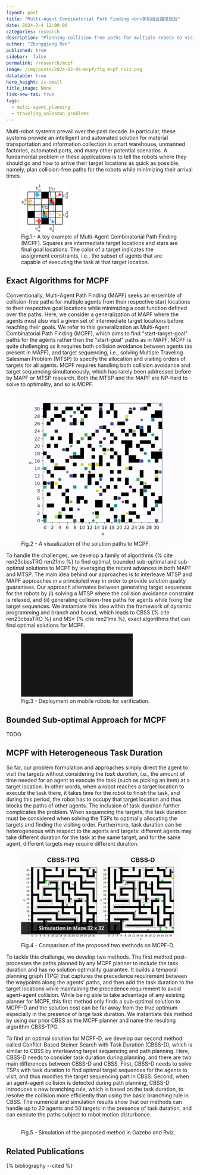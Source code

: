 ```yaml
---
layout: post
title: "Multi-Agent Combinatorial Path Finding <br>多机组合路径规划"
date: 2024-2-4 12:00:00
categories: research
description: "Planning collision-free paths for multiple robots to visit many target locations"
author: "Zhongqiang Ren"
published: true
sidebar:  false
permalink: /research/mcpf
image: /img/posts/2024-02-04-mcpf/fig_mcpf_rviz.png
datatable: true
hero_height: is-small
title_image: None
link-new-tab: true
tags:
  - multi-agent_planning
  - traveling_salesman_problems
---
```



Multi-robot systems prevail over the past decade. In particular, these systems provide an intelligent and automated solution for material transportation and information collection in smart warehouse, unmanned factories, automated ports, and many other potential scenarios.
A fundamental problem in these applications is to tell the robots where they should go and how to arrive their target locations as quick as possible, namely, plan collision-free paths for the robots while minimizing their arrival times.

<figure>
  <img src="/img/posts/2024-02-04-mcpf/fig_mcpf_eg.png" alt="image" style="width:30%"/>
  <figcaption>Fig.1 - A toy example of Multi-Agent Combinatorial Path Finding (MCPF). Squares are intermediate target locations and stars are final goal locations. The color of a target indicates the assignment constraints, i.e., the subset of agents that are capable of executing the task at that target location.</figcaption>
</figure>


## Exact Algorithms for MCPF

Conventionally, Multi-Agent Path Finding (MAPF) seeks an ensemble of collision-free paths for multiple agents from their respective start locations to their respective goal locations while minimizing a cost function defined over the paths. Here, we consider a generalization of MAPF where the agents must also visit a given set of intermediate target locations before reaching their goals. We refer to this generalization as Multi-Agent Combinatorial Path Finding (MCPF), which aims to find "start-target-goal" paths for the agents rather than the "start-goal" paths as in MAPF. MCPF is quite challenging as it requires both collision avoidance between agents (as present in MAPF), and target sequencing, i.e., solving Multiple Traveling Salesman Problem (MTSP) to specify the allocation and visiting orders of targets for all agents. MCPF requires handling both collision avoidance and target sequencing simultaneously, which has rarely been addressed before by MAPF or MTSP research. Both the MTSP and the MAPF are NP-hard to solve to optimality, and so is MCPF. 


<figure>
  <img src="/img/posts/2024-02-04-mcpf/fig_mcpf_grid.gif" alt="" />
  <figcaption>Fig.2 - A visualization of the solution paths to MCPF.</figcaption>
</figure>

To handle the challenges, we develop a family of algorithms {% cite ren23cbssTRO ren21ms %} to find optimal, bounded sub-optimal and sub-optimal solutions to MCPF by leveraging the recent advances in both MAPF and MTSP. The main idea behind our approaches is to interleave MTSP and MAPF approaches in a princiipled way in order to provide solution quality guarantees. Our approach alternates between generating target sequences for the robots by (i) solving a MTSP where the collision avoidance constraint is relaxed, and (ii) generating collision-free paths for agents while fixing the target sequences. We instantiate this idea within the framework of dynamic programming and branch and bound, which leads to CBSS {% cite ren23cbssTRO %} and MS\* {% cite ren21ms %}, exact algorithms that can find optimal solutions for MCPF.

<figure>
  <img src="/img/posts/2024-02-04-mcpf/fig_rbtMCPF.gif" alt="" style="size:120%"/>
  <figcaption>Fig.3 - Deployment on mobile robots for verification.</figcaption>
</figure>


## Bounded Sub-optimal Approach for MCPF

TODO

## MCPF with Heterogeneous Task Duration

So far, our problem formulation and approaches simply direct the agent to visit the targets without considering the *task duration*, i.e., the amount of time needed for an agent to execute the task (such as picking an item) at a target location. In other words, when a robot reaches a target location to execute the task there, it takes time for the robot to finish the task, and during this period, the robot has to occupy that target location and thus blocks the paths of other agents. The inclusion of task duration further complicates the problem. When sequencing the targets, the task duration must be considered when solving the TSPs to optimally allocating the targets and finding the visiting order. Furthermore, task duration can be heterogeneous with respect to the agents and targets: different agents may take different duration for the task at the same target, and for the same agent, different targets may require different duration.

<figure>
  <img src="/img/posts/2024-05-14-mcpf-d/fig_mcpf-d_1.gif" alt="" />
  <figcaption>Fig.4 - Comparison of the proposed two methods on MCPF-D.</figcaption>
</figure>

To tackle this challenge, we develop two methods.
The first method post-processes the paths planned by any MCPF planner to include the task duration and has no solution optimality guarantee.
It builds a temporal planning graph (TPG) that captures the precedence requirement between the waypoints along the agents' paths, and then add the task duration to the target locations while maintaining the precedence requirement to avoid agent-agent collision.
While being able to take advantage of any existing planner for MCPF, this first method only finds a sub-optimal solution to MCPF-D and the solution cost can be far away from the true optimum especially in the presence of large task duration.
We instantiate this method by using our prior CBSS as the MCPF planner and name the resulting algorithm CBSS-TPG.

To find an optimal solution for MCPF-D, we develop our second method called Conflict-Based Steiner Search with Task Duration (CBSS-D), which is similar to CBSS by interleaving target sequencing and path planning.
Here, CBSS-D needs to consider task duration during planning, and there are two main differences between CBSS-D and CBSS.
First, CBSS-D needs to solve TSPs with task duration to find optimal target sequences for the agents to visit, and thus modifies the target sequencing part in CBSS.
Second, when an agent-agent collision is detected during path planning, CBSS-D introduces a new branching rule, which is based on the task duration, to resolve the collision more efficiently than using the basic branching rule in CBSS.
The numerical and simulation results show that our methods can handle up to 20 agents and 50 targets in the presence of task duration, and can execute the paths subject to robot motion disturbance.


<figure>
  <img src="/img/posts/2024-05-14-mcpf-d/fig_mcpf-d_2.gif" alt="" />
  <figcaption>Fig.5 - Simulation of the proposed method in Gazebo and Rviz.</figcaption>
</figure>



## Related Publications

{% bibliography --cited %}